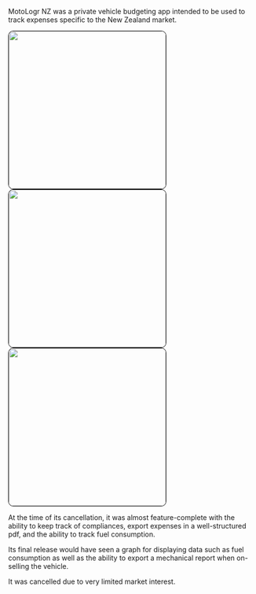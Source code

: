 MotoLogr NZ was a private vehicle budgeting app intended to be used to track expenses specific to the New Zealand market.

<img src="https://github.com/user-attachments/assets/6f173f49-7bd3-4de6-a0e0-8780ae83fb25" style="width:auto;height:320px;border:1px solid black;border-radius:10px;padding:0px;">
<img src="https://github.com/user-attachments/assets/82a69c78-bc5b-43de-b60e-ff3baad0f494" style="width:auto;height:320px;border:1px solid black;border-radius:10px;padding:0px;">
<img src="https://github.com/user-attachments/assets/f4bbd025-6210-45c2-a341-50569c78b1d3" style="width:auto;height:320px;border:1px solid black;border-radius:10px;padding:0px;">

At the time of its cancellation, it was almost feature-complete with the ability to keep track of compliances, export expenses in a well-structured pdf, and the ability to track fuel consumption.

Its final release would have seen a graph for displaying data such as fuel consumption as well as the ability to export a mechanical report when on-selling the vehicle.

It was cancelled due to very limited market interest.
